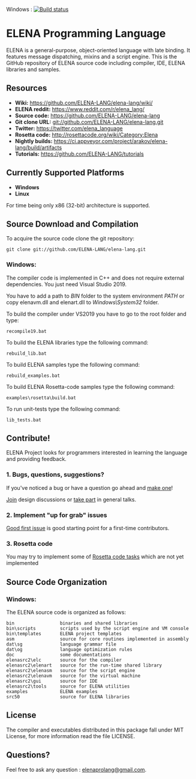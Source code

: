 Windows : [![Build status](https://ci.appveyor.com/api/projects/status/qc5dvs5lueubivuo?svg=true)](https://ci.appveyor.com/project/arakov/elena-lang)
# ELENA Programming Language

ELENA is a general-purpose, object-oriented language with late binding. It features message dispatching, mixins and a script engine.
This is the GitHub repository of ELENA source code including compiler, IDE, ELENA libraries and samples.

## Resources
- **Wiki:** <https://github.com/ELENA-LANG/elena-lang/wiki/>
- **ELENA reddit:** <https://www.reddit.com/r/elena_lang/>
- **Source code:** <https://github.com/ELENA-LANG/elena-lang>
- **Git clone URL:** <git://github.com/ELENA-LANG/elena-lang.git>
- **Twitter:** <https://twitter.com/elena_language>
- **Rosetta code:** <http://rosettacode.org/wiki/Category:Elena>
- **Nightly builds:** <https://ci.appveyor.com/project/arakov/elena-lang/build/artifacts>
- **Tutorials:** <https://github.com/ELENA-LANG/tutorials>

## Currently Supported Platforms

- **Windows** 
- **Linux**

For time being only x86 (32-bit) architecture is supported.

## Source Download and Compilation

To acquire the source code clone the git repository:

    git clone git://github.com/ELENA-LANG/elena-lang.git

### Windows:

The compiler code is implemented in C++ and does not require external dependencies. You just need Visual Studio 2019.

You have to add a path to _BIN_ folder to the system environment *PATH* or copy elenavm.dll and elenart.dll to _Windows\System32_ folder.

To build the compiler under VS2019 you have to go to the root folder and type:

    recompile19.bat

To build the ELENA libraries type the following command:

    rebuild_lib.bat
    
To build ELENA samples type the following command:

    rebuild_examples.bat 
    
To build ELENA Rosetta-code samples type the following command:

    examples\rosetta\build.bat 
    
To run unit-tests type the following command:

    lib_tests.bat     

## Contribute!

ELENA Project looks for programmers interested in learning the language and providing feedback.

### 1. Bugs, questions, suggestions?

If you've noticed a bug or have a question go ahead and [make one](https://github.com/ELENA-LANG/elena-lang/issues/new/choose)!

[Join](https://github.com/ELENA-LANG/elena-lang/issues?q=is%3Aissue+is%3Aopen+label%3A%22Design+Idea%22) design discussions or [take part](https://github.com/ELENA-LANG/elena-lang/issues?q=is%3Aissue+is%3Aopen+label%3ADiscussion) in general talks.

### 2. Implement "up for grab" issues

[Good first issue](https://github.com/ELENA-LANG/elena-lang/labels/good%20first%20issue) is good starting point for a first-time contributors.

### 3. Rosetta code

You may try to implement some of [Rosetta code tasks](http://rosettacode.org/wiki/Reports:Tasks_not_implemented_in_Elena) 
which are not yet implemented

## Source Code Organization

### Windows:

The ELENA source code is organized as follows:

    bin                 binaries and shared libraries
    bin\scripts         scripts used by the script engine and VM console
    bin\templates       ELENA project templates
    asm                 source for core routines implemented in assembly
    dat\sg              language grammar file            
    dat\og              language optimization rules
    doc                 some documentations
    elenasrc2\elc       source for the compiler
    elenasrc2\elenart   source for the run-time shared library
    elenasrc2\elenasm   source for the script engine
    elenasrc2\elenavm   source for the virtual machine
    elenasrc2\gui       source for IDE
    elenasrc2\tools     source for ELENA utilities
    examples            ELENA examples
    src50               source for ELENA libraries

## License

The compiler and executables distributed in this package fall under MIT License, 
for more information read the file LICENSE.

## Questions?

Feel free to ask any question :  elenaprolang@gmail.com.
